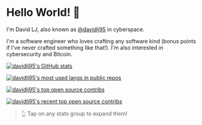 # Hello World! 👋

I'm David LJ, also known as [@davidlj95](https://davidlj95.com) in cyberspace.

I'm a software engineer who loves crafting any software kind (bonus points if I've never crafted something like that!). I'm also interested in cybersecurity and Bitcoin.

[![davidlj95's GitHub stats][github-stats-limited]][github-stats-unlimited]

[github-stats-limited]: https://github-readme-stats.vercel.app/api?username=davidlj95&show_icons=true&custom_title=Some%20GitHub%20stats&rank_icon=percentile&hide_border=true&text_color=757a7f&icon_color=38687f&title_color=38687f&bg_color=00000000&show=prs_merged,prs_merged_percentage
[github-stats-unlimited]: https://github-readme-stats.vercel.app/api?username=davidlj95&show_icons=true&custom_title=Some%20GitHub%20stats&rank_icon=percentile&hide_border=true&text_color=757a7f&icon_color=38687f&title_color=38687f&bg_color=00000000&show=reviews,discussions_started,discussions_answered,prs_merged,prs_merged_percentage
[![davidlj95's most used langs in public repos][most-used-langs-limited]][most-used-langs-unlimited]

[most-used-langs-limited]: https://github-readme-stats.vercel.app/api/top-langs/?username=davidlj95&size_weight=0.5&count_weight=0.5&layout=compact&hide_border=true&custom_title=Most%20used%20langs%20in%20public%20repos&text_color=757a7f&title_color=38687f&bg_color=00000000&langs_count=8

[most-used-langs-unlimited]: https://github-readme-stats.vercel.app/api/top-langs/?username=davidlj95&size_weight=0.5&count_weight=0.5&layout=compact&hide_border=true&custom_title=Most%20used%20langs%20in%20public%20repos&text_color=757a7f&title_color=38687f&bg_color=00000000&langs_count=99

[![davidlj95's top open source contribs][top-contribs-limited]][top-contribs-unlimited]

[top-contribs-limited]: https://github-contributor-stats.vercel.app/api?username=davidlj95&bg_color=00000000&text_color=757a7f&title_color=38687f&border_color=38687f&hide_border=true&custom_title=Top%20open%20source%20contributions%20by%20repo&combine_all_yearly_contributions=true&limit=10
[top-contribs-unlimited]: https://github-contributor-stats.vercel.app/api?username=davidlj95&bg_color=00000000&text_color=757a7f&title_color=38687f&border_color=38687f&hide_border=true&custom_title=Top%20open%20source%20contributions%20by%20repo&combine_all_yearly_contributions=true

[![davidlj95's recent top open source contribs][recent-top-contribs-limited]][recent-top-contribs-unlimited]

[recent-top-contribs-limited]: https://github-contributor-stats.vercel.app/api?username=davidlj95&bg_color=00000000&text_color=757a7f&title_color=38687f&border_color=38687f&hide_border=true&custom_title=Recent%20top%20open%20source%20contributions%20by%20repo&limit=5
[recent-top-contribs-unlimited]: https://github-contributor-stats.vercel.app/api?username=davidlj95&bg_color=00000000&text_color=757a7f&title_color=38687f&border_color=38687f&hide_border=true&custom_title=Recent%20top%20open%20source%20contributions%20by%20repo

> 👆 Tap on any stats group to expand them!